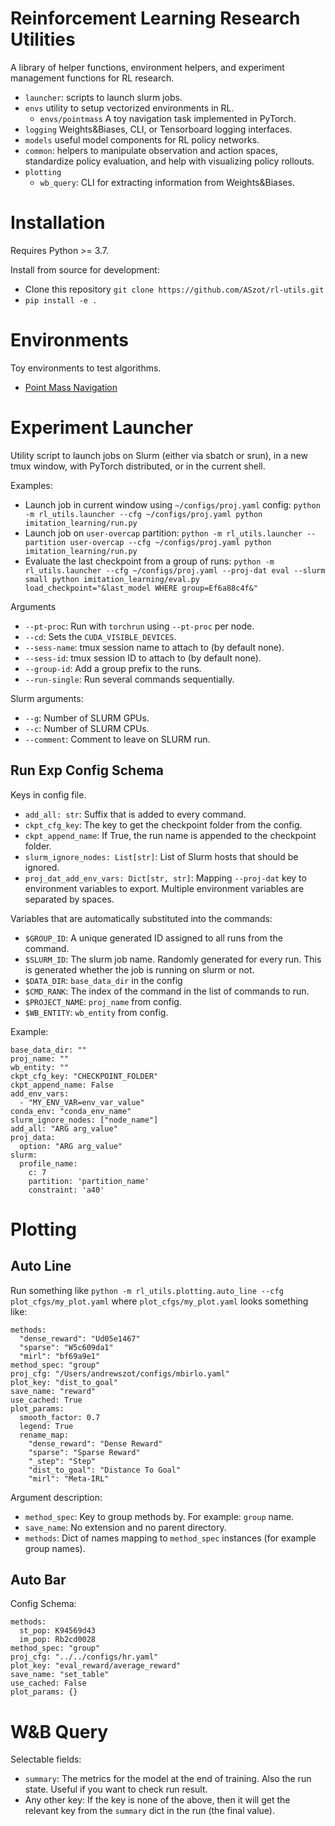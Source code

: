 # Reinforcement Learning Research Utilities

A library of helper functions, environment helpers, and experiment management functions for RL research.
* `launcher`: scripts to launch slurm jobs.
* `envs` utility to setup vectorized environments in RL.
    * `envs/pointmass` A toy navigation task implemented in PyTorch.
* `logging` Weights&Biases, CLI, or Tensorboard logging interfaces.
* `models` useful model components for RL policy networks.
* `common`: helpers to manipulate observation and action spaces, standardize policy evaluation, and help with visualizing policy rollouts.
* `plotting`
    * `wb_query`: CLI for extracting information from Weights&Biases.


# Installation
Requires Python >= 3.7.

Install from source for development:
* Clone this repository `git clone https://github.com/ASzot/rl-utils.git`
* `pip install -e .`

# Environments
Toy environments to test algorithms.
* [Point Mass Navigation](https://github.com/ASzot/rl-helper/tree/main/rl_utils/envs/pointmass)

# Experiment Launcher
Utility script to launch jobs on Slurm (either via sbatch or srun), in a new tmux window, with PyTorch distributed, or in the current shell.

Examples:
* Launch job in current window using `~/configs/proj.yaml` config: `python -m rl_utils.launcher --cfg ~/configs/proj.yaml python imitation_learning/run.py`
* Launch job on `user-overcap` partition: `python -m rl_utils.launcher --partition user-overcap --cfg ~/configs/proj.yaml python imitation_learning/run.py`
* Evaluate the last checkpoint from a group of runs: `python -m rl_utils.launcher --cfg ~/configs/proj.yaml --proj-dat eval --slurm small python imitation_learning/eval.py load_checkpoint="&last_model WHERE group=Ef6a88c4f&"`

Arguments
* `--pt-proc`: Run with `torchrun` using `--pt-proc` per node.
* `--cd`: Sets the `CUDA_VISIBLE_DEVICES`.
* `--sess-name`: tmux session name to attach to (by default none).
* `--sess-id`: tmux session ID to attach to (by default none).
* `--group-id`: Add a group prefix to the runs.
* `--run-single`: Run several commands sequentially.

Slurm arguments:
* `--g`: Number of SLURM GPUs.
* `--c`: Number of SLURM CPUs.
* `--comment`: Comment to leave on SLURM run.

## Run Exp Config Schema
Keys in config file.
* `add_all: str`: Suffix that is added to every command.
* `ckpt_cfg_key`: The key to get the checkpoint folder from the config.
* `ckpt_append_name`: If True, the run name is appended to the checkpoint folder.
* `slurm_ignore_nodes: List[str]`: List of Slurm hosts that should be ignored.
* `proj_dat_add_env_vars: Dict[str, str]`: Mapping `--proj-dat` key to environment variables to export. Multiple environment variables are separated by spaces.

Variables that are automatically substituted into the commands:
* `$GROUP_ID`: A unique generated ID assigned to all runs from the command.
* `$SLURM_ID`: The slurm job name. Randomly generated for every run. This is generated whether the job is running on slurm or not.
* `$DATA_DIR`: `base_data_dir` in the config
* `$CMD_RANK`: The index of the command in the list of commands to run.
* `$PROJECT_NAME`: `proj_name` from config.
* `$WB_ENTITY`: `wb_entity` from config.

Example:
```
base_data_dir: ""
proj_name: ""
wb_entity: ""
ckpt_cfg_key: "CHECKPOINT_FOLDER"
ckpt_append_name: False
add_env_vars:
  - "MY_ENV_VAR=env_var_value"
conda_env: "conda_env_name"
slurm_ignore_nodes: ["node_name"]
add_all: "ARG arg_value"
proj_data:
  option: "ARG arg_value"
slurm:
  profile_name:
    c: 7
    partition: 'partition_name'
    constraint: 'a40'
```

# Plotting

## Auto Line
Run something like `python -m rl_utils.plotting.auto_line --cfg plot_cfgs/my_plot.yaml` where `plot_cfgs/my_plot.yaml` looks something like:
```
methods:
  "dense_reward": "Ud05e1467"
  "sparse": "W5c609da1"
  "mirl": "bf69a9e1"
method_spec: "group"
proj_cfg: "/Users/andrewszot/configs/mbirlo.yaml"
plot_key: "dist_to_goal"
save_name: "reward"
use_cached: True
plot_params:
  smooth_factor: 0.7
  legend: True
  rename_map:
    "dense_reward": "Dense Reward"
    "sparse": "Sparse Reward"
    "_step": "Step"
    "dist_to_goal": "Distance To Goal"
    "mirl": "Meta-IRL"
```
Argument description:
* `method_spec`: Key to group methods by. For example: `group` name.
* `save_name`: No extension and no parent directory.
* `methods`: Dict of names mapping to `method_spec` instances (for example group names).

## Auto Bar
Config Schema:
```
methods:
  st_pop: K94569d43
  im_pop: Rb2cd0028
method_spec: "group"
proj_cfg: "../../configs/hr.yaml"
plot_key: "eval_reward/average_reward"
save_name: "set_table"
use_cached: False
plot_params: {}
```

# W&B Query
Selectable fields:

- `summary`: The metrics for the model at the end of training. Also the run state. Useful if you want to check run result.
- Any other key: If the key is none of the above, then it will get the relevant key from the `summary` dict in the run (the final value).
